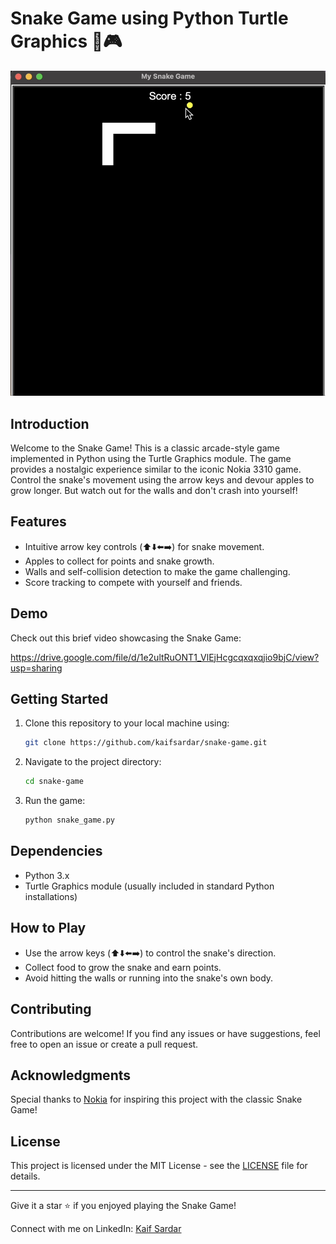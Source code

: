 # Snake Game using Python Turtle Graphics 🐍🎮

![Snake Game Screenshot](snake_game_ss.png)

## Introduction

Welcome to the Snake Game! This is a classic arcade-style game implemented in Python using the Turtle Graphics module. The game provides a nostalgic experience similar to the iconic Nokia 3310 game. Control the snake's movement using the arrow keys and devour apples to grow longer. But watch out for the walls and don't crash into yourself!

## Features

- Intuitive arrow key controls (⬆️⬇️⬅️➡️) for snake movement.
- Apples to collect for points and snake growth.
- Walls and self-collision detection to make the game challenging.
- Score tracking to compete with yourself and friends.

## Demo

Check out this brief video showcasing the Snake Game:

https://drive.google.com/file/d/1e2ultRuONT1_VlEjHcgcqxqxqjio9bjC/view?usp=sharing

## Getting Started

1. Clone this repository to your local machine using:
   ```bash
   git clone https://github.com/kaifsardar/snake-game.git
   ```

2. Navigate to the project directory:
   ```bash
   cd snake-game
   ```

3. Run the game:
   ```bash
   python snake_game.py
   ```

## Dependencies

- Python 3.x
- Turtle Graphics module (usually included in standard Python installations)

## How to Play

- Use the arrow keys (⬆️⬇️⬅️➡️) to control the snake's direction.
- Collect food to grow the snake and earn points.
- Avoid hitting the walls or running into the snake's own body.

## Contributing

Contributions are welcome! If you find any issues or have suggestions, feel free to open an issue or create a pull request.

## Acknowledgments

Special thanks to [Nokia](https://www.nokia.com/) for inspiring this project with the classic Snake Game!

## License

This project is licensed under the MIT License - see the [LICENSE](LICENSE) file for details.

---

Give it a star ⭐️ if you enjoyed playing the Snake Game!

Connect with me on LinkedIn: [Kaif Sardar](https://www.linkedin.com/in/kaifsardar/)

